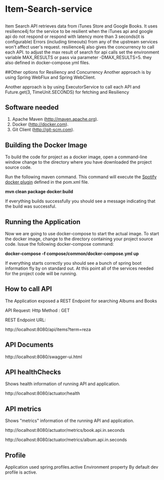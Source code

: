 # Item-Search-service
##
Item Search API retrieves data from iTunes Store and Google Books.
It uses resilience4j for the service to be resilient when the iTunes api and google api do not respond or respond with latency more than 3 seconds(it is configurable)
Errors (including timeouts) from any of the upstream services won't affect user's request. resilience4j also gives the concurrency to call each API.
to adjust the max result of search for api calls set the environment variable MAX_RESULTS or pass via parameter -DMAX_RESULTS=5.
they also defined in docker-compose.yml files.

##Other options for Resiliency and Concurrency
Another approach is by using Spring WebFlux and Spring WebClient.

Another approach is by using ExecutorService to call each API and Future.get(3, TimeUnit.SECONDS) for fetching and Resiliency

## Software needed
1.	Apache Maven (http://maven.apache.org).
2.	Docker (http://docker.com).
3.	Git Client (http://git-scm.com).

## Building the Docker Image
To build the code for project as a docker image, open a command-line window change to the directory where you have downloaded the project source code.

Run the following maven command.  This command will execute the [Spotify docker plugin](https://github.com/spotify/docker-maven-plugin) defined in the pom.xml file.  

   **mvn clean package docker:build**

If everything builds successfully you should see a message indicating that the build was successful.

## Running the Application

Now we are going to use docker-compose to start the actual image.  To start the docker image,
change to the directory containing  your project source code.  Issue the following docker-compose command:

   **docker-compose -f compose/common/docker-compose.yml up**

If everything starts correctly you should see a bunch of spring boot information fly by on standard out.  At this point all of the services needed for the project code will be running.

## How to call API
The Application exposed a REST Endpoint for searching Albums and Books

API Request: Http Method : GET

REST Endpoint URL: 

http://localhost:8080/api/items?term=reza

## API Documents
http://localhost:8080/swagger-ui.html

## API healthChecks
Shows health information of running API and application.

http://localhost:8080/actuator/health

## API metrics
Shows "metrics" information of the running API and application. 

http://localhost:8080/actuator/metrics/book.api.in.seconds

http://localhost:8080/actuator/metrics/album.api.in.seconds

## Profile
Application used spring.profiles.active Environment property
By default dev profile is active. 
